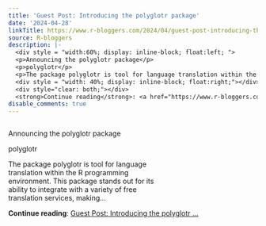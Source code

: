 ```yaml
---
title: 'Guest Post: Introducing the polyglotr package'
date: '2024-04-28'
linkTitle: https://www.r-bloggers.com/2024/04/guest-post-introducing-the-polyglotr-package/
source: R-bloggers
description: |-
  <div style = "width:60%; display: inline-block; float:left; ">
  <p>Announcing the polyglotr package</p>
  <p>polyglotr</p>
  <p>The package polyglotr is tool for language translation within the R programming environment. This package stands out for its ability to integrate with a variety of free translation services, making...</p></div>
  <div style = "width: 40%; display: inline-block; float:right;"></div>
  <div style="clear: both;"></div>
  <strong>Continue reading</strong>: <a href="https://www.r-bloggers.com/2024/04/guest-post-introducing-the-polyglotr-package/">Guest Post: Introducing the polyglotr ...
disable_comments: true
---
```

<div style = "width:60%; display: inline-block; float:left; ">
<p>Announcing the polyglotr package</p>
<p>polyglotr</p>
<p>The package polyglotr is tool for language translation within the R programming environment. This package stands out for its ability to integrate with a variety of free translation services, making...</p></div>
<div style = "width: 40%; display: inline-block; float:right;"></div>
<div style="clear: both;"></div>
<strong>Continue reading</strong>: <a href="https://www.r-bloggers.com/2024/04/guest-post-introducing-the-polyglotr-package/">Guest Post: Introducing the polyglotr ...